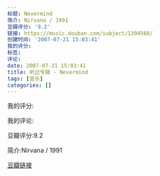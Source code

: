 ```yaml
---
标题: Nevermind
简介: Nirvana / 1991
豆瓣评分: '9.2'
链接: https://music.douban.com/subject/1394568/
创建时间: '2007-07-21 15:03:41'
我的评分:
标签:
评论:
date: 2007-07-21 15:03:41
title: 听过专辑 - Nevermind
tags: [音乐]
categories: []
---
```


我的评分:

我的评论:

豆瓣评分:9.2

简介:Nirvana / 1991

[豆瓣链接](https://music.douban.com/subject/1394568/)

